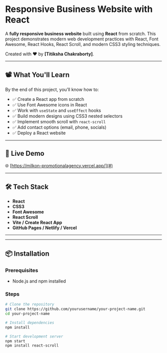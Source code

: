#  Responsive Business Website with React

A **fully responsive business website** built using **React** from scratch. This project demonstrates modern web development practices with React, Font Awesome, React Hooks, React Scroll, and modern CSS3 styling techniques.

Created with ❤️ by **[Titiksha Chakraborty]**.

---

## 📽️ What You'll Learn

By the end of this project, you’ll know how to:

- ✅ Create a React app from scratch
- ✅ Use Font Awesome icons in React
- ✅ Work with `useState` and `useEffect` hooks
- ✅ Build modern designs using CSS3 nested selectors
- ✅ Implement smooth scroll with `react-scroll`
- ✅ Add contact options (email, phone, socials)
- ✅ Deploy a React website

---

## 🔗 Live Demo

🌐 [https://milkon-promotionalagency.vercel.app/](#)  


---

## 🛠 Tech Stack

- **React**
- **CSS3**
- **Font Awesome**
- **React Scroll**
- **Vite / Create React App**
- **GitHub Pages / Netlify / Vercel**

---

---

## 📦 Installation

### Prerequisites

- Node.js and npm installed

### Steps

```bash
# Clone the repository
git clone https://github.com/yourusername/your-project-name.git
cd your-project-name

# Install dependencies
npm install

# Start development server
npm start
npm install react-scroll


